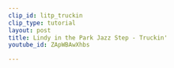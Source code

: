 ```yaml
---
clip_id: litp_truckin
clip_type: tutorial
layout: post
title: Lindy in the Park Jazz Step - Truckin'
youtube_id: ZApWBAwXhbs

---
```


